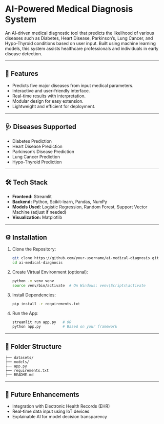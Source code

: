 
# AI-Powered Medical Diagnosis System

An AI-driven medical diagnostic tool that predicts the likelihood of various diseases such as Diabetes, Heart Disease, Parkinson’s, Lung Cancer, and Hypo-Thyroid conditions based on user input. Built using machine learning models, this system assists healthcare professionals and individuals in early disease detection.

---

## 🚀 Features

- Predicts five major diseases from input medical parameters.
- Interactive and user-friendly interface.
- Real-time results with interpretation.
- Modular design for easy extension.
- Lightweight and efficient for deployment.

---

## 🩺 Diseases Supported

- Diabetes Prediction
- Heart Disease Prediction
- Parkinson’s Disease Prediction
- Lung Cancer Prediction
- Hypo-Thyroid Prediction

---

## 🛠️ Tech Stack

- **Frontend:** Streamlit 
- **Backend:** Python, Scikit-learn, Pandas, NumPy
- **Models Used:** Logistic Regression, Random Forest, Support Vector Machine (adjust if needed)
- **Visualization:** Matplotlib 
  
---

## ⚙️ Installation

1. Clone the Repository:
   ```bash
   git clone https://github.com/your-username/ai-medical-diagnosis.git
   cd ai-medical-diagnosis
   ```

2. Create Virtual Environment (optional):
   ```bash
   python -m venv venv
   source venv/bin/activate  # On Windows: venv\Scripts\activate
   ```

3. Install Dependencies:
   ```bash
   pip install -r requirements.txt
   ```

4. Run the App:
   ```bash
   streamlit run app.py   # OR
   python app.py          # Based on your framework
   ```

---

## 📂 Folder Structure

```
├── datasets/
├── models/
├── app.py
├── requirements.txt
├── README.md
```

---

## 📌 Future Enhancements

- Integration with Electronic Health Records (EHR)
- Real-time data input using IoT devices
- Explainable AI for model decision transparency


